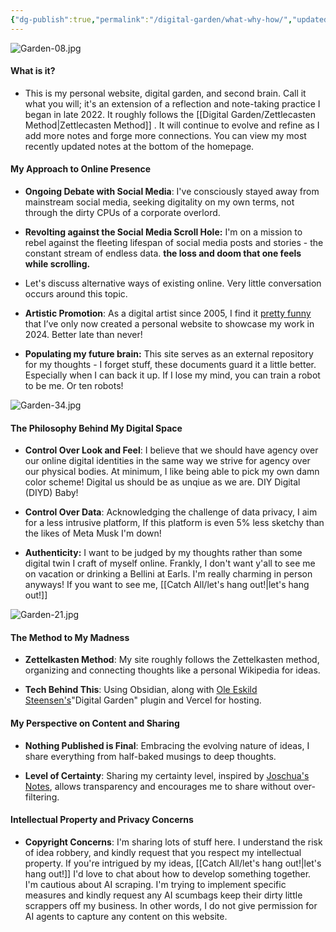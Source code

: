 ```yaml
---
{"dg-publish":true,"permalink":"/digital-garden/what-why-how/","updated":"2023-12-09T01:10:37.000-07:00"}
---
```


![Garden-08.jpg](/img/user/Attachements/Garden-08.jpg)
#### What is it?

- This is my personal website, digital garden, and second brain. Call it what you will; it's an extension of a reflection and note-taking practice I began in late 2022. It roughly follows the [[Digital Garden/Zettlecasten Method\|Zettlecasten Method]] . It will continue to evolve and refine as I add more notes and forge more connections. You can view my most recently updated notes at the bottom of the homepage.
  
#### My Approach to Online Presence

- **Ongoing Debate with Social Media**: I've consciously stayed away from mainstream social media, seeking digitality on my own terms, not through the dirty CPUs of a corporate overlord.
  
- **Revolting against the Social Media Scroll Hole:** I'm on a mission to rebel against the fleeting lifespan of social media posts and stories - the constant stream of endless data. **the loss and doom that one feels while scrolling.** 
- Let's discuss alternative ways of existing online. Very little conversation occurs around this topic. 

- **Artistic Promotion**: As a digital artist since 2005, I find it [pretty funny](https://youtu.be/Jne9t8sHpUc?si=8DGtKBHk9wfuDDrW) that I’ve only now created a personal website to showcase my work in 2024. Better late than never! 
  
- **Populating my future brain:**  This site serves as an external repository for my thoughts - I forget stuff, these documents guard it a little better. Especially when I can back it up. If I lose my mind, you can train a robot to be me. Or ten robots! 

![Garden-34.jpg](/img/user/Attachements/Garden-34.jpg)
#### The Philosophy Behind My Digital Space

- **Control Over Look and Feel**: I believe that we should have agency over our online digital identities in the same way we strive for agency over our physical bodies. At minimum, I like being able to pick my own damn color scheme! Digital us should be as unqiue as we are. DIY Digital (DIYD) Baby! 
  
- **Control Over Data**: Acknowledging the challenge of data privacy, I aim for a less intrusive platform,  If this platform is even 5% less sketchy than the likes of Meta Musk I'm down!

- **Authenticity:** I want to be judged by my thoughts rather than some digital twin I craft of myself online. Frankly, I don't want y'all to see me on vacation or drinking a Bellini at Earls. I'm really charming in person anyways! If you want to see me, [[Catch All/let's hang out!\|let's hang out!]]

![Garden-21.jpg](/img/user/Attachements/Garden-21.jpg)
#### The Method to My Madness

- **Zettelkasten Method**: My site roughly follows the Zettelkasten method, organizing and connecting thoughts like a personal Wikipedia for ideas.
  
- **Tech Behind This**: Using Obsidian, along with [Ole Eskild Steensen's](https://ko-fi.com/oleeskild)"Digital Garden" plugin and Vercel for hosting. 

#### My Perspective on Content and Sharing

- **Nothing Published is Final**: Embracing the evolving nature of ideas, I share everything from half-baked musings to deep thoughts.
  
- **Level of Certainty**: Sharing my certainty level, inspired by [Joschua's Notes](https://notes.joschua.io/50+Slipbox/Level+of+Certainty), allows transparency and encourages me to share without over-filtering.

#### Intellectual Property and Privacy Concerns

- **Copyright Concerns**: I'm sharing lots of stuff here. I understand the risk of idea robbery, and kindly request that you respect my intellectual property. If you're intrigued by my ideas, [[Catch All/let's hang out!\|let's hang out!]] I'd love to chat about how to develop something together. I'm cautious about AI scraping. I'm trying to implement specific measures and kindly request any AI scumbags keep their dirty little scrappers off my business. In other words, I do not give permission for AI agents to capture any content on this website.